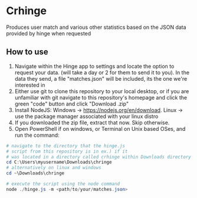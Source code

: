 # Crhinge
Produces user match and various other statistics based on the JSON data provided by hinge when requested

## How to use
1. Navigate within the Hinge app to settings and locate the option to request your data. (will take a day or 2 for them to send it to you). In the data they send, a file "matches.json" will be included, its the one we're interested in
2. Either use git to clone this repository to your local desktop, or if you are unfamiliar with git navigate to this repository's homepage and click the green "code" button and click "Download .zip"
3. Install NodeJS: Windows -> https://nodejs.org/en/download. Linux -> use the package manager associated with your linux distro
4. If you downloaded the zip file, extract that now. Skip otherwise.
5. Open PowerShell if on windows, or Terminal on Unix based OSes, and run the command:

```powershell
# navigate to the directory that the hinge.js
# script from this repository is in ex.) if it
# was located in a directory called crhinge within Downloads directory on Windows (C:\Users\myusername\Downloads\chringe)
cd C:\Users\myusername\Downloads\chringe
# alternatively on linux and windows
cd ~\Downloads\chringe

# execute the script using the node command
node ./hinge.js -m <path/to/your/matches.json>
```
